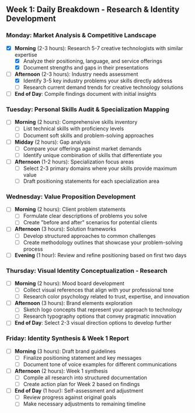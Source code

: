 ## Week 1: Daily Breakdown - Research & Identity Development

### Monday: Market Analysis & Competitive Landscape
- [x] **Morning** (2-3 hours): Research 5-7 creative technologists with similar expertise
    - [x] Analyze their positioning, language, and service offerings
    - [x] Document strengths and gaps in their presentations
- [ ] **Afternoon** (2-3 hours): Industry needs assessment
    - [x] Identify 3-5 key industry problems your skills directly address
    - [ ] Research current demand trends for creative technology solutions
- [ ] **End of Day**: Compile findings document with initial insights

### Tuesday: Personal Skills Audit & Specialization Mapping
- [ ] **Morning** (2 hours): Comprehensive skills inventory
    - [ ] List technical skills with proficiency levels
    - [ ] Document soft skills and problem-solving approaches
- [ ] **Midday** (2 hours): Gap analysis
    - [ ] Compare your offerings against market demands
    - [ ] Identify unique combination of skills that differentiate you
- [ ] **Afternoon** (1-2 hours): Specialization focus areas
    - [ ] Select 2-3 primary domains where your skills provide maximum value
    - [ ] Draft positioning statements for each specialization area

### Wednesday: Value Proposition Development
- [ ] **Morning** (2 hours): Client problem statements
    - [ ] Formulate clear descriptions of problems you solve
    - [ ] Create "before and after" scenarios for potential clients
- [ ] **Afternoon** (3 hours): Solution frameworks
    - [ ] Develop structured approaches to common challenges
    - [ ] Create methodology outlines that showcase your problem-solving process
- [ ] **Evening** (1 hour): Review and refine positioning based on first two days

### Thursday: Visual Identity Conceptualization - Research
- [ ] **Morning** (2 hours): Mood board development
    - [ ] Collect visual references that align with your professional tone
    - [ ] Research color psychology related to trust, expertise, and innovation
- [ ] **Afternoon** (3 hours): Brand elements exploration
    - [ ] Sketch logo concepts that represent your approach to technology
    - [ ] Research typography options that convey pragmatic innovation
- [ ] **End of Day**: Select 2-3 visual direction options to develop further

### Friday: Identity Synthesis & Week 1 Report
- [ ] **Morning** (3 hours): Draft brand guidelines
    - [ ] Finalize positioning statement and key messages
    - [ ] Document tone of voice examples for different communications
- [ ] **Afternoon** (2 hours): Week 1 synthesis
    - [ ] Compile all research into structured documentation
    - [ ] Create action plan for Week 2 based on findings
- [ ] **End of Day** (1 hour): Self-assessment and adjustment
    - [ ] Review progress against original goals
    - [ ] Make necessary adjustments to remaining timeline
